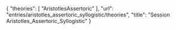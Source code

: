 {
    "theories": [
        "AristotlesAssertoric"
    ],
    "url": "entries/aristotles_assertoric_syllogistic/theories",
    "title": "Session Aristotles_Assertoric_Syllogistic"
}